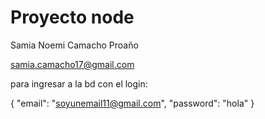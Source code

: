 # Proyecto node 

Samia Noemi Camacho Proaño

samia.camacho17@gmail.com

para ingresar a la bd con el login:

{
    "email": "soyunemail11@gmail.com",
    "password": "hola"
}